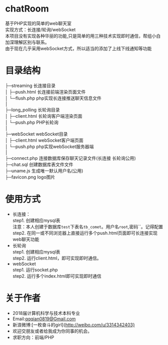 # chatRoom  
基于PHP实现的简单的web聊天室  
实现方式：长连接/轮询/webSocket  
本项目没有实现各种华丽的功能,只是简单的用三种技术实现即时通信，帮组小白加深理解区别与联系。  
由于现在几乎采用webSocket方式，所以适当的添加了上线下线通知等功能   
  

# 目录结构   

├─streaming               长连接目录  
│  ├─push.html            长连接前端渲染页面文件  
│  └─flush.php            php实现长连接推送聊天信息文件  
│      
├─long_polling            长轮询目录  
│  ├─client.html          长轮询客户端渲染页面  
│  └─push.php             PHP长轮询  
│  
├─webSocket               webSocket目录  
│  ├─client.html          webSocket客户端页面  
│  └─push.php             php实现webSocket服务器端  
│  
├─connect.php           连接数据库保存聊天记录文件(长连接 长轮询公用)  
├─chat.sql              创建数据库表文件文件  
├─uname.js            	生成唯一默认用户名(公用)  
├─favicon.png           logo图片  
  

# 使用方式  
  + 长连接：  
    step1. 创建相应mysql表       
		注意：本人创建于数据库`test`下表名`tb_comet`。用户名`root`,密码``。记得配置      
	step2. 在同一或不同浏览器上直接运行多个push.html页面即可长连接实现web聊天功能   
  + 长轮询    
 	step1. 创建相应mysql表    
 	step2. 运行client.html，即可实现即时通信。     
 + webSocket   
 	step1. 运行socket.php     
 	step2. 运行多个index.html即可实现即时通信 
  

# 关于作者  
 + 2018届计算机科学与技术本科专业    
 + Email:qqqian0819@Gmail.com    
 + 新浪微博:[一枚奋斗的girl]{http://weibo.com/u/3314342403}
 + 欢迎交朋友或者给我成为你同事的机会。    
 + 求职方向：前端/PHP
